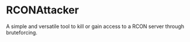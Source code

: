 # RCONAttacker
A simple and versatile tool to kill or gain access to a RCON server through bruteforcing.
